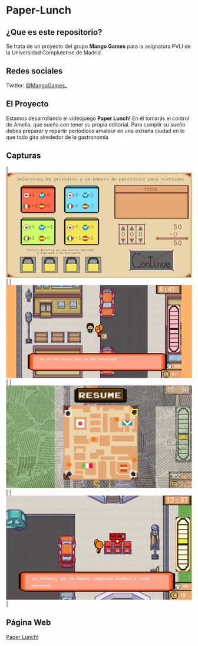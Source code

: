 # Paper-Lunch
## ¿Que es este repositorio?  
Se trata de un proyecto del grupo **Mango Games** para la asignatura PVLI de la Universidad Complutense de Madrid.  
## Redes sociales  
Twitter: [@MangoGames_](https://twitter.com/MangoGames_)  
## El Proyecto  
Estamos desarrollando el videojuego **Paper Lunch!** En él tomarás el control de Amelia, que sueña con tener su propia editorial. Para cumplir su sueño  debes preparar y repartir periódicos amateur en una extraña ciudad en lo que todo gira alrededor de la gastronomía  
## Capturas 
|![](https://github.com/dbrey/Paper-Lunch/blob/main/assets/GDDImages/ImagenRM0.png)|
|![](https://github.com/dbrey/Paper-Lunch/blob/main/assets/GDDImages/ImagenRM.png)|
|![](https://github.com/dbrey/Paper-Lunch/blob/main/assets/GDDImages/ImagenRM1.png)|
|![](https://github.com/dbrey/Paper-Lunch/blob/main/assets/GDDImages/ImagenRM2.png)|
## Página Web  
[Paper Lunch!](https://dbrey.github.io/Paper-Lunch/)
